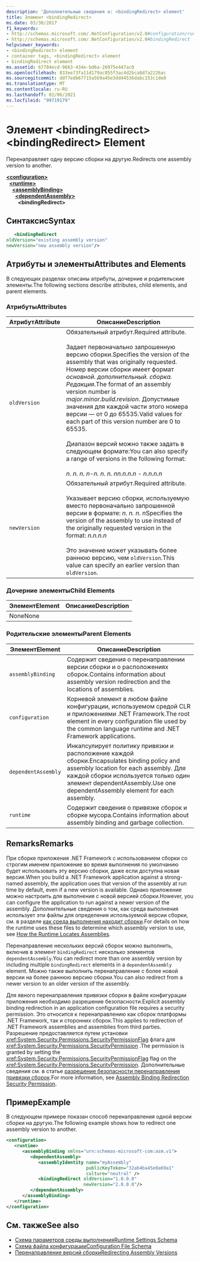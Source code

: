 ```yaml
---
description: 'Дополнительные сведения о: <bindingRedirect> element'
title: Элемент <bindingRedirect>
ms.date: 03/30/2017
f1_keywords:
- http://schemas.microsoft.com/.NetConfiguration/v2.0#configuration/runtime/assemblyBinding/dependentAssembly/bindingRedirect
- http://schemas.microsoft.com/.NetConfiguration/v2.0#bindingRedirect
helpviewer_keywords:
- <bindingRedirect> element
- container tags, <bindingRedirect> element
- bindingRedirect element
ms.assetid: 67784ecd-9663-434e-bd6a-26975e447ac0
ms.openlocfilehash: 833ee73fa11d179ac855f3ac4d2bca8d7a2226ac
ms.sourcegitcommit: ddf7edb67715a5b9a45e3dd44536dabc153c1de0
ms.translationtype: MT
ms.contentlocale: ru-RU
ms.lasthandoff: 02/06/2021
ms.locfileid: "99719179"
---
```

# <a name="bindingredirect-element"></a><span data-ttu-id="48874-103">Элемент \<bindingRedirect></span><span class="sxs-lookup"><span data-stu-id="48874-103">\<bindingRedirect> Element</span></span>

<span data-ttu-id="48874-104">Перенаправляет одну версию сборки на другую.</span><span class="sxs-lookup"><span data-stu-id="48874-104">Redirects one assembly version to another.</span></span>  
  
[**\<configuration>**](../configuration-element.md)\
&nbsp;&nbsp;[**\<runtime>**](runtime-element.md)\
&nbsp;&nbsp;&nbsp;&nbsp;[**\<assemblyBinding>**](assemblybinding-element-for-runtime.md)\
&nbsp;&nbsp;&nbsp;&nbsp;&nbsp;&nbsp;[**\<dependentAssembly>**](dependentassembly-element.md)\
&nbsp;&nbsp;&nbsp;&nbsp;&nbsp;&nbsp;&nbsp;&nbsp;**\<bindingRedirect>**  
  
## <a name="syntax"></a><span data-ttu-id="48874-105">Синтаксис</span><span class="sxs-lookup"><span data-stu-id="48874-105">Syntax</span></span>  
  
```xml  
   <bindingRedirect
oldVersion="existing assembly version"  
newVersion="new assembly version"/>  
```  
  
## <a name="attributes-and-elements"></a><span data-ttu-id="48874-106">Атрибуты и элементы</span><span class="sxs-lookup"><span data-stu-id="48874-106">Attributes and Elements</span></span>  

 <span data-ttu-id="48874-107">В следующих разделах описаны атрибуты, дочерние и родительские элементы.</span><span class="sxs-lookup"><span data-stu-id="48874-107">The following sections describe attributes, child elements, and parent elements.</span></span>  
  
### <a name="attributes"></a><span data-ttu-id="48874-108">Атрибуты</span><span class="sxs-lookup"><span data-stu-id="48874-108">Attributes</span></span>  
  
|<span data-ttu-id="48874-109">Атрибут</span><span class="sxs-lookup"><span data-stu-id="48874-109">Attribute</span></span>|<span data-ttu-id="48874-110">Описание</span><span class="sxs-lookup"><span data-stu-id="48874-110">Description</span></span>|  
|---------------|-----------------|  
|`oldVersion`|<span data-ttu-id="48874-111">Обязательный атрибут.</span><span class="sxs-lookup"><span data-stu-id="48874-111">Required attribute.</span></span><br /><br /> <span data-ttu-id="48874-112">Задает первоначально запрошенную версию сборки.</span><span class="sxs-lookup"><span data-stu-id="48874-112">Specifies the version of the assembly that was originally requested.</span></span> <span data-ttu-id="48874-113">Номер версии сборки имеет формат *основной. дополнительный. сборка. Редакция*.</span><span class="sxs-lookup"><span data-stu-id="48874-113">The format of an assembly version number is *major.minor.build.revision*.</span></span> <span data-ttu-id="48874-114">Допустимые значения для каждой части этого номера версии — от 0 до 65535.</span><span class="sxs-lookup"><span data-stu-id="48874-114">Valid values for each part of this version number are 0 to 65535.</span></span><br /><br /> <span data-ttu-id="48874-115">Диапазон версий можно также задать в следующем формате:</span><span class="sxs-lookup"><span data-stu-id="48874-115">You can also specify a range of versions in the following format:</span></span><br /><br /> <span data-ttu-id="48874-116">*n. n. n. n-n. n. n. n*</span><span class="sxs-lookup"><span data-stu-id="48874-116">*n.n.n.n - n.n.n.n*</span></span>|  
|`newVersion`|<span data-ttu-id="48874-117">Обязательный атрибут.</span><span class="sxs-lookup"><span data-stu-id="48874-117">Required attribute.</span></span><br /><br /> <span data-ttu-id="48874-118">Указывает версию сборки, используемую вместо первоначально запрошенной версии в формате: *n. n. n. n*</span><span class="sxs-lookup"><span data-stu-id="48874-118">Specifies the version of the assembly to use instead of the originally requested version in the format: *n.n.n.n*</span></span><br /><br /> <span data-ttu-id="48874-119">Это значение может указывать более раннюю версию, чем `oldVersion`.</span><span class="sxs-lookup"><span data-stu-id="48874-119">This value can specify an earlier version than `oldVersion`.</span></span>|  
  
### <a name="child-elements"></a><span data-ttu-id="48874-120">Дочерние элементы</span><span class="sxs-lookup"><span data-stu-id="48874-120">Child Elements</span></span>  
  
|<span data-ttu-id="48874-121">Элемент</span><span class="sxs-lookup"><span data-stu-id="48874-121">Element</span></span>|<span data-ttu-id="48874-122">Описание</span><span class="sxs-lookup"><span data-stu-id="48874-122">Description</span></span>|  
|-------------|-----------------|  
|<span data-ttu-id="48874-123">None</span><span class="sxs-lookup"><span data-stu-id="48874-123">None</span></span>||  
  
### <a name="parent-elements"></a><span data-ttu-id="48874-124">Родительские элементы</span><span class="sxs-lookup"><span data-stu-id="48874-124">Parent Elements</span></span>  
  
|<span data-ttu-id="48874-125">Элемент</span><span class="sxs-lookup"><span data-stu-id="48874-125">Element</span></span>|<span data-ttu-id="48874-126">Описание</span><span class="sxs-lookup"><span data-stu-id="48874-126">Description</span></span>|  
|-------------|-----------------|  
|`assemblyBinding`|<span data-ttu-id="48874-127">Содержит сведения о перенаправлении версии сборки и о расположениях сборок.</span><span class="sxs-lookup"><span data-stu-id="48874-127">Contains information about assembly version redirection and the locations of assemblies.</span></span>|  
|`configuration`|<span data-ttu-id="48874-128">Корневой элемент в любом файле конфигурации, используемом средой CLR и приложениями .NET Framework.</span><span class="sxs-lookup"><span data-stu-id="48874-128">The root element in every configuration file used by the common language runtime and .NET Framework applications.</span></span>|  
|`dependentAssembly`|<span data-ttu-id="48874-129">Инкапсулирует политику привязки и расположение каждой сборки.</span><span class="sxs-lookup"><span data-stu-id="48874-129">Encapsulates binding policy and assembly location for each assembly.</span></span> <span data-ttu-id="48874-130">Для каждой сборки используется только один элемент dependentAssembly.</span><span class="sxs-lookup"><span data-stu-id="48874-130">Use one dependentAssembly element for each assembly.</span></span>|  
|`runtime`|<span data-ttu-id="48874-131">Содержит сведения о привязке сборок и сборке мусора.</span><span class="sxs-lookup"><span data-stu-id="48874-131">Contains information about assembly binding and garbage collection.</span></span>|  
  
## <a name="remarks"></a><span data-ttu-id="48874-132">Remarks</span><span class="sxs-lookup"><span data-stu-id="48874-132">Remarks</span></span>  

 <span data-ttu-id="48874-133">При сборке приложения .NET Framework с использованием сборки со строгим именем приложение во время выполнения по умолчанию будет использовать эту версию сборки, даже если доступна новая версия.</span><span class="sxs-lookup"><span data-stu-id="48874-133">When you build a .NET Framework application against a strong-named assembly, the application uses that version of the assembly at run time by default, even if a new version is available.</span></span> <span data-ttu-id="48874-134">Однако приложение можно настроить для выполнения с новой версией сборки.</span><span class="sxs-lookup"><span data-stu-id="48874-134">However, you can configure the application to run against a newer version of the assembly.</span></span> <span data-ttu-id="48874-135">Дополнительные сведения о том, как среда выполнения использует эти файлы для определения используемой версии сборки, см. в разделе [как среда выполнения находит сборки](../../../deployment/how-the-runtime-locates-assemblies.md).</span><span class="sxs-lookup"><span data-stu-id="48874-135">For details on how the runtime uses these files to determine which assembly version to use, see [How the Runtime Locates Assemblies](../../../deployment/how-the-runtime-locates-assemblies.md).</span></span>  
  
 <span data-ttu-id="48874-136">Перенаправление нескольких версий сборок можно выполнить, включив в элемент `bindingRedirect` несколько элементов `dependentAssembly`.</span><span class="sxs-lookup"><span data-stu-id="48874-136">You can redirect more than one assembly version by including multiple `bindingRedirect` elements in a `dependentAssembly` element.</span></span> <span data-ttu-id="48874-137">Можно также выполнить перенаправление с более новой версии на более раннюю версию сборки.</span><span class="sxs-lookup"><span data-stu-id="48874-137">You can also redirect from a newer version to an older version of the assembly.</span></span>  
  
 <span data-ttu-id="48874-138">Для явного перенаправления привязки сборки в файле конфигурации приложения необходимо разрешение безопасности.</span><span class="sxs-lookup"><span data-stu-id="48874-138">Explicit assembly binding redirection in an application configuration file requires a security permission.</span></span> <span data-ttu-id="48874-139">Это относится к перенаправлению как сборок платформы .NET Framework, так и сторонних сборок.</span><span class="sxs-lookup"><span data-stu-id="48874-139">This applies to redirection of .NET Framework assemblies and assemblies from third parties.</span></span> <span data-ttu-id="48874-140">Разрешение предоставляется путем установки <xref:System.Security.Permissions.SecurityPermissionFlag> флага для <xref:System.Security.Permissions.SecurityPermission> .</span><span class="sxs-lookup"><span data-stu-id="48874-140">The permission is granted by setting the <xref:System.Security.Permissions.SecurityPermissionFlag> flag on the <xref:System.Security.Permissions.SecurityPermission>.</span></span> <span data-ttu-id="48874-141">Дополнительные сведения см. в статье [разрешение безопасности перенаправления привязки сборок](../../assembly-binding-redirection-security-permission.md).</span><span class="sxs-lookup"><span data-stu-id="48874-141">For more information, see [Assembly Binding Redirection Security Permission](../../assembly-binding-redirection-security-permission.md).</span></span>  
  
## <a name="example"></a><span data-ttu-id="48874-142">Пример</span><span class="sxs-lookup"><span data-stu-id="48874-142">Example</span></span>  

 <span data-ttu-id="48874-143">В следующем примере показан способ перенаправления одной версии сборки на другую.</span><span class="sxs-lookup"><span data-stu-id="48874-143">The following example shows how to redirect one assembly version to another.</span></span>  
  
```xml  
<configuration>  
   <runtime>  
      <assemblyBinding xmlns="urn:schemas-microsoft-com:asm.v1">  
         <dependentAssembly>  
            <assemblyIdentity name="myAssembly"  
                              publicKeyToken="32ab4ba45e0a69a1"  
                              culture="neutral" />  
            <bindingRedirect oldVersion="1.0.0.0"  
                             newVersion="2.0.0.0"/>  
         </dependentAssembly>  
      </assemblyBinding>  
   </runtime>  
</configuration>  
```  
  
## <a name="see-also"></a><span data-ttu-id="48874-144">См. также</span><span class="sxs-lookup"><span data-stu-id="48874-144">See also</span></span>

- [<span data-ttu-id="48874-145">Схема параметров среды выполнения</span><span class="sxs-lookup"><span data-stu-id="48874-145">Runtime Settings Schema</span></span>](index.md)
- [<span data-ttu-id="48874-146">Схема файла конфигурации</span><span class="sxs-lookup"><span data-stu-id="48874-146">Configuration File Schema</span></span>](../index.md)
- [<span data-ttu-id="48874-147">Перенаправление версий сборки</span><span class="sxs-lookup"><span data-stu-id="48874-147">Redirecting Assembly Versions</span></span>](../../redirect-assembly-versions.md)
